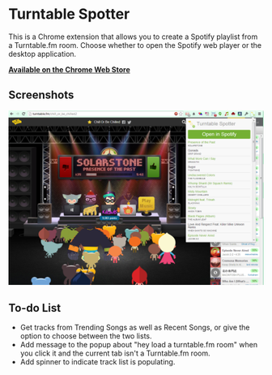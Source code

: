 # Turntable Spotter

This is a Chrome extension that allows you to create a Spotify playlist from
a Turntable.fm room. Choose whether to open the Spotify web player or the
desktop application.

**[Available on the Chrome Web Store](https://chrome.google.com/webstore/detail/turntable-spotter/ckfagilmbmolhmefjbdlmojfidbknjgn)**

## Screenshots

![Screenshot of Turntable Spotter](https://raw.githubusercontent.com/cheshire137/chrome_turntable_spotter/master/screenshot.png)

## To-do List

* Get tracks from Trending Songs as well as Recent Songs, or give the option to choose between the two lists.
* Add message to the popup about "hey load a turntable.fm room" when you click it and the current tab isn't a Turntable.fm room.
* Add spinner to indicate track list is populating.
